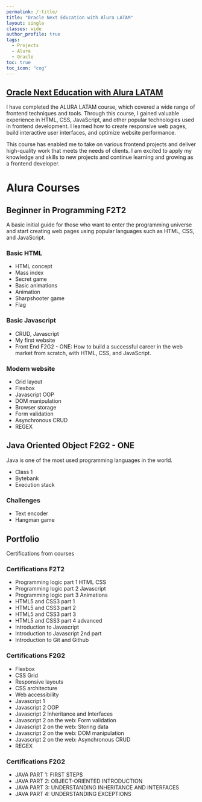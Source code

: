 ```yaml
---
permalink: /:title/
title: "Oracle Next Education with Alura LATAM"
layout: single
classes: wide
author_profile: true
tags:
  - Projects
  - Alura
  - Oracle
toc: true
toc_icon: "cog"
---
```


## [Oracle Next Education with Alura LATAM](https://bash20cu.github.io/ONE-Alura/)
I have completed the ALURA LATAM course, which covered a wide range of frontend techniques and tools. Through this course, I gained valuable experience in HTML, CSS, JavaScript, and other popular technologies used in frontend development. I learned how to create responsive web pages, build interactive user interfaces, and optimize website performance.

This course has enabled me to take on various frontend projects and deliver high-quality work that meets the needs of clients. I am excited to apply my knowledge and skills to new projects and continue learning and growing as a frontend developer.


# Alura Courses

## Beginner in Programming F2T2

A basic initial guide for those who want to enter the programming universe and start creating web pages using popular languages such as HTML, CSS, and JavaScript.

### Basic HTML

- HTML concept
- Mass index
- Secret game
- Basic animations
- Animation
- Sharpshooter game
- Flag

### Basic Javascript

- CRUD, Javascript
- My first website
- Front End F2G2 - ONE: How to build a successful career in the web market from scratch, with HTML, CSS, and JavaScript.

### Modern website

- Grid layout
- Flexbox
- Javascript OOP
- DOM manipulation
- Browser storage
- Form validation
- Asynchronous CRUD
- REGEX

## Java Oriented Object F2G2 - ONE

Java is one of the most used programming languages in the world.

- Class 1
- Bytebank
- Execution stack

### Challenges

- Text encoder
- Hangman game

## Portfolio

Certifications from courses

### Certifications F2T2

- Programming logic part 1 HTML CSS
- Programming logic part 2 Javascript
- Programming logic part 3 Animations
- HTML5 and CSS3 part 1
- HTML5 and CSS3 part 2
- HTML5 and CSS3 part 3
- HTML5 and CSS3 part 4 advanced
- Introduction to Javascript
- Introduction to Javascript 2nd part
- Introduction to Git and Github

### Certifications F2G2

- Flexbox
- CSS Grid
- Responsive layouts
- CSS architecture
- Web accessibility
- Javascript 1
- Javascript 2 OOP
- Javascript 2 Inheritance and Interfaces
- Javascript 2 on the web: Form validation
- Javascript 2 on the web: Storing data
- Javascript 2 on the web: DOM manipulation
- Javascript 2 on the web: Asynchronous CRUD
- REGEX

### Certifications F2G2

- JAVA PART 1: FIRST STEPS
- JAVA PART 2: OBJECT-ORIENTED INTRODUCTION
- JAVA PART 3: UNDERSTANDING INHERITANCE AND INTERFACES
- JAVA PART 4: UNDERSTANDING EXCEPTIONS


